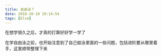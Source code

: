 ```yaml
---
title: 自由泳？
date: 2018-10-10 19:14:54
tags: [Else]
---
```

在想学很久之后，才真的打算好好学一学了

在学自由泳之前，也开始注意到了自己蛙泳里面的一些问题，包括进阶要从哪里着手，这里顺带整理下来